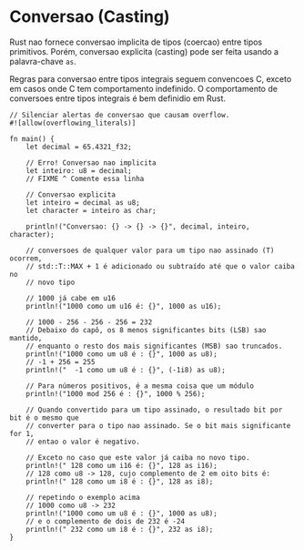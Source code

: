 # Conversao (Casting)

Rust nao fornece conversao implicita de tipos (coercao) entre tipos primitivos.
Porém, conversao explicita (casting) pode ser feita usando a palavra-chave `as`.

Regras para conversao entre tipos integrais seguem convencoes C,
exceto em casos onde C tem comportamento indefinido. O comportamento de conversoes
entre tipos integrais é bem definidio em Rust.

```rust,editable,ignore,mdbook-runnable
// Silenciar alertas de conversao que causam overflow.
#![allow(overflowing_literals)]

fn main() {
    let decimal = 65.4321_f32;

    // Erro! Conversao nao implicita
    let inteiro: u8 = decimal;
    // FIXME ^ Comente essa linha

    // Conversao explicita
    let inteiro = decimal as u8;
    let character = inteiro as char;

    println!("Conversao: {} -> {} -> {}", decimal, inteiro, character);

    // conversoes de qualquer valor para um tipo nao assinado (T) ocorrem,
    // std::T::MAX + 1 é adicionado ou subtraído até que o valor caiba no
    // novo tipo

    // 1000 já cabe em u16
    println!("1000 como um u16 é: {}", 1000 as u16);

    // 1000 - 256 - 256 - 256 = 232
    // Debaixo do capô, os 8 menos significantes bits (LSB) sao mantido,
    // enquanto o resto dos mais significantes (MSB) sao truncados.
    println!("1000 como um u8 é : {}", 1000 as u8);
    // -1 + 256 = 255
    println!("  -1 como um u8 é : {}", (-1i8) as u8);

    // Para números positivos, é a mesma coisa que um módulo
    println!("1000 mod 256 é : {}", 1000 % 256);

    // Quando convertido para um tipo assinado, o resultado bit por bit é o mesmo que
    // converter para o tipo nao assinado. Se o bit mais significante for 1, 
    // entao o valor é negativo.

    // Exceto no caso que este valor já caiba no novo tipo.
    println!(" 128 como um i16 é: {}", 128 as i16);
    // 128 como u8 -> 128, cujo complemento de 2 em oito bits é:
    println!(" 128 como um i8 é : {}", 128 as i8);

    // repetindo o exemplo acima
    // 1000 como u8 -> 232
    println!("1000 como um u8 é : {}", 1000 as u8);
    // e o complemento de dois de 232 é -24
    println!(" 232 como um i8 é : {}", 232 as i8);
}
```
